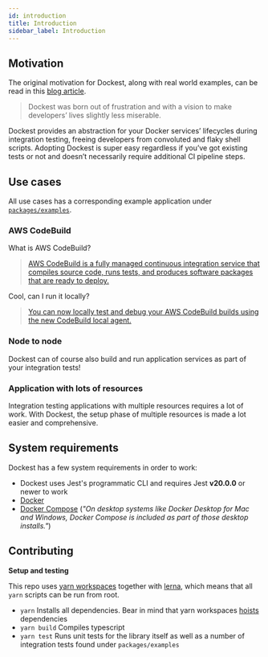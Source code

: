 ```yaml
---
id: introduction
title: Introduction
sidebar_label: Introduction
---
```


## Motivation

The original motivation for Dockest, along with real world examples, can be read in this [blog article](https://engineering.klarna.com/node-js-integration-testing-with-ease-fab5f8d29163).

> Dockest was born out of frustration and with a vision to make developers’ lives slightly less miserable.

Dockest provides an abstraction for your Docker services’ lifecycles during integration testing, freeing developers from convoluted and flaky shell scripts. Adopting Dockest is super easy regardless if you’ve got existing tests or not and doesn’t necessarily require additional CI pipeline steps.

## Use cases

All use cases has a corresponding example application under [`packages/examples`](https://github.com/erikengervall/dockest/tree/master/packages/examples).

### AWS CodeBuild

What is AWS CodeBuild?

> [AWS CodeBuild is a fully managed continuous integration service that compiles source code, runs tests, and produces software packages that are ready to deploy.](https://aws.amazon.com/codebuild)

Cool, can I run it locally?

> [You can now locally test and debug your AWS CodeBuild builds using the new CodeBuild local agent.](https://hub.docker.com/r/amazon/aws-codebuild-local)

### Node to node

Dockest can of course also build and run application services as part of your integration tests!

### Application with lots of resources

Integration testing applications with multiple resources requires a lot of work. With Dockest, the setup phase of multiple resources is made a lot easier and comprehensive.

## System requirements

Dockest has a few system requirements in order to work:

- Dockest uses Jest's programmatic CLI and requires Jest **v20.0.0** or newer to work
- [Docker](https://www.docker.com/)
- [Docker Compose](https://docs.docker.com/compose/install/) (_"On desktop systems like Docker Desktop for Mac and Windows, Docker Compose is included as part of those desktop installs."_)

## Contributing

**Setup and testing**

This repo uses [yarn workspaces](https://yarnpkg.com/lang/en/docs/workspaces/) together with [lerna](https://github.com/lerna/lerna), which means that all `yarn` scripts can be run from root.

- `yarn` Installs all dependencies. Bear in mind that yarn workspaces [hoists](https://yarnpkg.com/lang/en/docs/workspaces/#toc-limitations-caveats) dependencies
- `yarn build` Compiles typescript
- `yarn test` Runs unit tests for the library itself as well as a number of integration tests found under `packages/examples`
